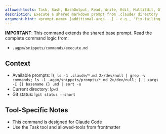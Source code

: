 ```yaml
---
allowed-tools: Task, Bash, BashOutput, Read, Write, Edit, MultiEdit, Glob, Grep, TodoWrite, WebSearch, WebFetch, ExitPlanMode, NotebookEdit
description: Execute a shared markdown prompt from .claude/ directory
argument-hint: <prompt-name> [additional-args...] - e.g., "fix-failing-tests" or "refactor-duplicated-code --module src/cache"
---
```


**IMPORTANT**: This command extends the shared base prompt. Read the complete command logic from:
- `.agpm/snippets/commands/execute.md`

## Context

- Available prompts: !`{ ls -1 .claude/*.md 2>/dev/null | grep -v commands; ls -1 .agpm/snippets/prompts/*.md 2>/dev/null; } | xargs -I {} basename {} .md | sort -u`
- Current directory: !`pwd`
- Git status: !`git status --short`

## Tool-Specific Notes

- This command is designed for Claude Code
- Use the Task tool and allowed-tools from frontmatter